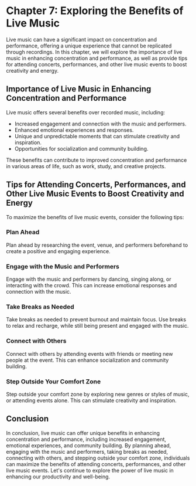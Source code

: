 Chapter 7: Exploring the Benefits of Live Music
===============================================

Live music can have a significant impact on concentration and performance, offering a unique experience that cannot be replicated through recordings. In this chapter, we will explore the importance of live music in enhancing concentration and performance, as well as provide tips for attending concerts, performances, and other live music events to boost creativity and energy.

Importance of Live Music in Enhancing Concentration and Performance
-------------------------------------------------------------------

Live music offers several benefits over recorded music, including:

* Increased engagement and connection with the music and performers.
* Enhanced emotional experiences and responses.
* Unique and unpredictable moments that can stimulate creativity and inspiration.
* Opportunities for socialization and community building.

These benefits can contribute to improved concentration and performance in various areas of life, such as work, study, and creative projects.

Tips for Attending Concerts, Performances, and Other Live Music Events to Boost Creativity and Energy
-----------------------------------------------------------------------------------------------------

To maximize the benefits of live music events, consider the following tips:

### Plan Ahead

Plan ahead by researching the event, venue, and performers beforehand to create a positive and engaging experience.

### Engage with the Music and Performers

Engage with the music and performers by dancing, singing along, or interacting with the crowd. This can increase emotional responses and connection with the music.

### Take Breaks as Needed

Take breaks as needed to prevent burnout and maintain focus. Use breaks to relax and recharge, while still being present and engaged with the music.

### Connect with Others

Connect with others by attending events with friends or meeting new people at the event. This can enhance socialization and community building.

### Step Outside Your Comfort Zone

Step outside your comfort zone by exploring new genres or styles of music, or attending events alone. This can stimulate creativity and inspiration.

Conclusion
----------

In conclusion, live music can offer unique benefits in enhancing concentration and performance, including increased engagement, emotional experiences, and community building. By planning ahead, engaging with the music and performers, taking breaks as needed, connecting with others, and stepping outside your comfort zone, individuals can maximize the benefits of attending concerts, performances, and other live music events. Let's continue to explore the power of live music in enhancing our productivity and well-being.
